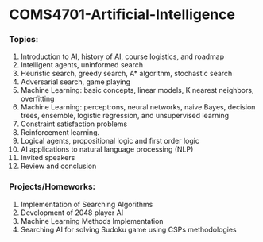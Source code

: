 # COMS4701-Artificial-Intelligence
 ### Topics: 

1. Introduction to AI, history of AI, course logistics, and roadmap
2. Intelligent agents, uninformed search
3. Heuristic search, greedy search, A* algorithm, stochastic search
4. Adversarial search, game playing
5. Machine Learning: basic concepts, linear models, K nearest neighbors, overfitting
6. Machine Learning: perceptrons, neural networks, naive Bayes, decision trees, ensemble, logistic regression, and unsupervised learning
7. Constraint satisfaction problems
8. Reinforcement learning. 
9. Logical agents, propositional logic and first order logic
10. AI applications to natural language processing (NLP)
11. Invited speakers
12. Review and conclusion 

### Projects/Homeworks:

1. Implementation of Searching Algorithms
2. Development of 2048 player AI
3. Machine Learning Methods Implementation
4. Searching AI for solving Sudoku game using CSPs methodologies
